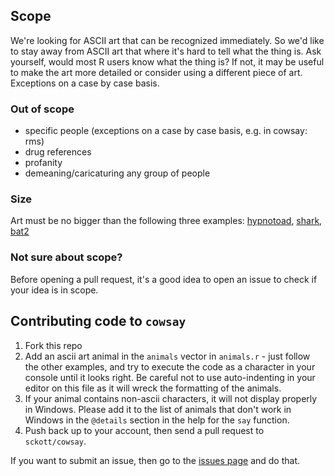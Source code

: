 ## Scope

We're looking for ASCII art that can be recognized immediately. So we'd like to stay away from ASCII art that where it's hard to tell what the thing is. Ask yourself, would most R users know what the thing is? If not, it may be useful to make the art more detailed or consider using a different piece of art.  Exceptions on a case by case basis.

### Out of scope

- specific people (exceptions on a case by case basis, e.g. in cowsay: rms)
- drug references
- profanity
- demeaning/caricaturing any group of people

### Size

Art must be no bigger than the following three examples: [hypnotoad](https://github.com/sckott/cowsay/blob/master/R/animals.r#L157), [shark](https://github.com/sckott/cowsay/blob/master/R/animals.r#L325), [bat2](https://github.com/sckott/cowsay/blob/master/R/animals.r#L489)

### Not sure about scope?

Before opening a pull request, it's a good idea to open an issue to check if your idea is in scope.


## Contributing code to `cowsay`

1. Fork this repo
2. Add an ascii art animal in the `animals` vector in `animals.r` - just follow the other examples, and try to execute the code as a character in your console until it looks right. Be careful not to use auto-indenting in your editor on this file as it will wreck the formatting of the animals.
3. If your animal contains non-ascii characters, it will not display properly in Windows. Please add it to the list of animals that don't work in Windows in the `@details` section in the help for the `say` function.
4. Push back up to your account, then send a pull request to `sckott/cowsay`.

If you want to submit an issue, then go to the [issues page](https://github.com/sckott/cowsay/issues?state=open) and do that.

